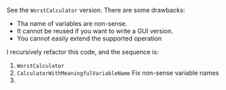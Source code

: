 See the `WorstCalculator` version. There are some drawbacks:

- Tha name of variables are non-sense.
- It cannot be reused if you want to write a GUI version.
- You cannot easily extend the supported operation

I recursively refactor this code, and the sequence is:

1. `WorstCalculator`
2. `CalculatorWithMeaningfulVariableName`
    Fix non-sense variable names
3. 